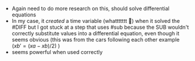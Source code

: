 - Again need to do more research on this, should solve differential equations
- In my case, it *created* a time variable (whattttttt 🤯) when it solved the #DIFF but I got stuck at a step that uses #sub because the SUB wouldn't correctly substitute values into a differential equation, even though it seems obvious (this was from the cars following each other example $(xb' = (xa-xb)/2)$ )
- seems powerful when used correctly
